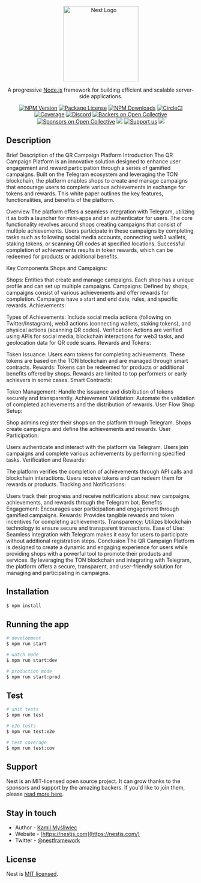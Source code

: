 <p align="center">
  <a href="http://nestjs.com/" target="blank"><img src="https://nestjs.com/img/logo-small.svg" width="200" alt="Nest Logo" /></a>
</p>

[circleci-image]: https://img.shields.io/circleci/build/github/nestjs/nest/master?token=abc123def456
[circleci-url]: https://circleci.com/gh/nestjs/nest

  <p align="center">A progressive <a href="http://nodejs.org" target="_blank">Node.js</a> framework for building efficient and scalable server-side applications.</p>
    <p align="center">
<a href="https://www.npmjs.com/~nestjscore" target="_blank"><img src="https://img.shields.io/npm/v/@nestjs/core.svg" alt="NPM Version" /></a>
<a href="https://www.npmjs.com/~nestjscore" target="_blank"><img src="https://img.shields.io/npm/l/@nestjs/core.svg" alt="Package License" /></a>
<a href="https://www.npmjs.com/~nestjscore" target="_blank"><img src="https://img.shields.io/npm/dm/@nestjs/common.svg" alt="NPM Downloads" /></a>
<a href="https://circleci.com/gh/nestjs/nest" target="_blank"><img src="https://img.shields.io/circleci/build/github/nestjs/nest/master" alt="CircleCI" /></a>
<a href="https://coveralls.io/github/nestjs/nest?branch=master" target="_blank"><img src="https://coveralls.io/repos/github/nestjs/nest/badge.svg?branch=master#9" alt="Coverage" /></a>
<a href="https://discord.gg/G7Qnnhy" target="_blank"><img src="https://img.shields.io/badge/discord-online-brightgreen.svg" alt="Discord"/></a>
<a href="https://opencollective.com/nest#backer" target="_blank"><img src="https://opencollective.com/nest/backers/badge.svg" alt="Backers on Open Collective" /></a>
<a href="https://opencollective.com/nest#sponsor" target="_blank"><img src="https://opencollective.com/nest/sponsors/badge.svg" alt="Sponsors on Open Collective" /></a>
  <a href="https://paypal.me/kamilmysliwiec" target="_blank"><img src="https://img.shields.io/badge/Donate-PayPal-ff3f59.svg"/></a>
    <a href="https://opencollective.com/nest#sponsor"  target="_blank"><img src="https://img.shields.io/badge/Support%20us-Open%20Collective-41B883.svg" alt="Support us"></a>
  <a href="https://twitter.com/nestframework" target="_blank"><img src="https://img.shields.io/twitter/follow/nestframework.svg?style=social&label=Follow"></a>
</p>
  <!--[![Backers on Open Collective](https://opencollective.com/nest/backers/badge.svg)](https://opencollective.com/nest#backer)
  [![Sponsors on Open Collective](https://opencollective.com/nest/sponsors/badge.svg)](https://opencollective.com/nest#sponsor)-->

## Description

Brief Description of the QR Campaign Platform
Introduction
The QR Campaign Platform is an innovative solution designed to enhance user engagement and reward participation through a series of gamified campaigns. Built on the Telegram ecosystem and leveraging the TON blockchain, the platform enables shops to create and manage campaigns that encourage users to complete various achievements in exchange for tokens and rewards. This white paper outlines the key features, functionalities, and benefits of the platform.

Overview
The platform offers a seamless integration with Telegram, utilizing it as both a launcher for mini-apps and an authenticator for users. The core functionality revolves around shops creating campaigns that consist of multiple achievements. Users participate in these campaigns by completing tasks such as following social media accounts, connecting web3 wallets, staking tokens, or scanning QR codes at specified locations. Successful completion of achievements results in token rewards, which can be redeemed for products or additional benefits.

Key Components
Shops and Campaigns:

Shops: Entities that create and manage campaigns. Each shop has a unique profile and can set up multiple campaigns.
Campaigns: Defined by shops, campaigns consist of various achievements and offer rewards for completion. Campaigns have a start and end date, rules, and specific rewards.
Achievements:

Types of Achievements: Include social media actions (following on Twitter/Instagram), web3 actions (connecting wallets, staking tokens), and physical actions (scanning QR codes).
Verification: Actions are verified using APIs for social media, blockchain interactions for web3 tasks, and geolocation data for QR code scans.
Rewards and Tokens:

Token Issuance: Users earn tokens for completing achievements. These tokens are based on the TON blockchain and are managed through smart contracts.
Rewards: Tokens can be redeemed for products or additional benefits offered by shops. Rewards are limited to top performers or early achievers in some cases.
Smart Contracts:

Token Management: Handle the issuance and distribution of tokens securely and transparently.
Achievement Validation: Automate the validation of completed achievements and the distribution of rewards.
User Flow
Shop Setup:

Shop admins register their shops on the platform through Telegram.
Shops create campaigns and define the achievements and rewards.
User Participation:

Users authenticate and interact with the platform via Telegram.
Users join campaigns and complete various achievements by performing specified tasks.
Verification and Rewards:

The platform verifies the completion of achievements through API calls and blockchain interactions.
Users receive tokens and can redeem them for rewards or products.
Tracking and Notifications:

Users track their progress and receive notifications about new campaigns, achievements, and rewards through the Telegram bot.
Benefits
Engagement: Encourages user participation and engagement through gamified campaigns.
Rewards: Provides tangible rewards and token incentives for completing achievements.
Transparency: Utilizes blockchain technology to ensure secure and transparent transactions.
Ease of Use: Seamless integration with Telegram makes it easy for users to participate without additional registration steps.
Conclusion
The QR Campaign Platform is designed to create a dynamic and engaging experience for users while providing shops with a powerful tool to promote their products and services. By leveraging the TON blockchain and integrating with Telegram, the platform offers a secure, transparent, and user-friendly solution for managing and participating in campaigns.

## Installation

```bash
$ npm install
```

## Running the app

```bash
# development
$ npm run start

# watch mode
$ npm run start:dev

# production mode
$ npm run start:prod
```

## Test

```bash
# unit tests
$ npm run test

# e2e tests
$ npm run test:e2e

# test coverage
$ npm run test:cov
```

## Support

Nest is an MIT-licensed open source project. It can grow thanks to the sponsors and support by the amazing backers. If you'd like to join them, please [read more here](https://docs.nestjs.com/support).

## Stay in touch

- Author - [Kamil Myśliwiec](https://kamilmysliwiec.com)
- Website - [https://nestjs.com](https://nestjs.com/)
- Twitter - [@nestframework](https://twitter.com/nestframework)

## License

Nest is [MIT licensed](LICENSE).
